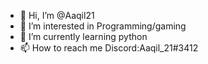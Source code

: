 - 👋 Hi, I’m @Aaqil21
- 👀 I’m interested in Programming/gaming
- 🌱 I’m currently learning python
- 📫 How to reach me Discord:Aaqil_21#3412 

<!---
Aaqil21/Aaqil21 is a ✨ special ✨ repository because its `README.md` (this file) appears on your GitHub profile.
You can click the Preview link to take a look at your changes.
--->
